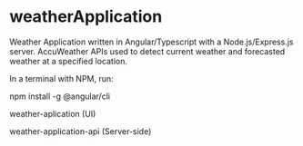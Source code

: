 # weatherApplication

Weather Application written in Angular/Typescript with a Node.js/Express.js server. AccuWeather APIs used to detect current weather and forecasted weather at a specified location. 

In a terminal with NPM, run: 

npm install -g @angular/cli

weather-aplication (UI)

weather-application-api (Server-side)

